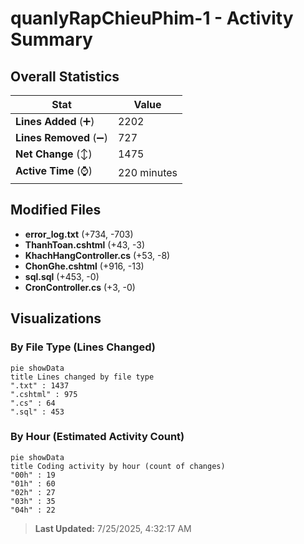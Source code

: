 # quanlyRapChieuPhim-1 - Activity Summary 

## Overall Statistics

| Stat                   | Value                                                             |
| ---------------------- | ----------------------------------------------------------------- |
| **Lines Added** (➕)   | 2202                                          |
| **Lines Removed** (➖) | 727                                        |
| **Net Change** (↕)    | 1475                |
| **Active Time** (⌚)   | 220 minutes |


## Modified Files
- **error_log.txt** (+734, -703)
- **ThanhToan.cshtml** (+43, -3)
- **KhachHangController.cs** (+53, -8)
- **ChonGhe.cshtml** (+916, -13)
- **sql.sql** (+453, -0)
- **CronController.cs** (+3, -0)

## Visualizations

### By File Type (Lines Changed)

```mermaid
pie showData
title Lines changed by file type
".txt" : 1437
".cshtml" : 975
".cs" : 64
".sql" : 453
```

### By Hour (Estimated Activity Count)

```mermaid
pie showData
title Coding activity by hour (count of changes)
"00h" : 19
"01h" : 60
"02h" : 27
"03h" : 35
"04h" : 22
```


> **Last Updated:** 7/25/2025, 4:32:17 AM